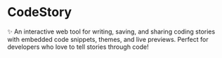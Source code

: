# CodeStory
✨ An interactive web tool for writing, saving, and sharing coding stories with embedded code snippets, themes, and live previews. Perfect for developers who love to tell stories through code!

